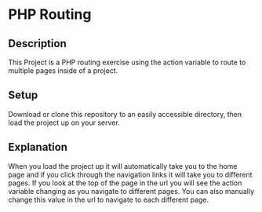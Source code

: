 # PHP Routing

## Description

This Project is a PHP routing exercise using the action variable to route to multiple pages inside of a project.

## Setup
Download or clone this repository to an easily accessible directory, then load the project up on your server.

## Explanation
When you load the project up it will automatically take you to the home page and if you click through the navigation links it will take you to different pages. If you look at the top of the page in the url you will see the action variable changing as you navigate to different pages. You can also manually change this value in the url to navigate to each different page.
